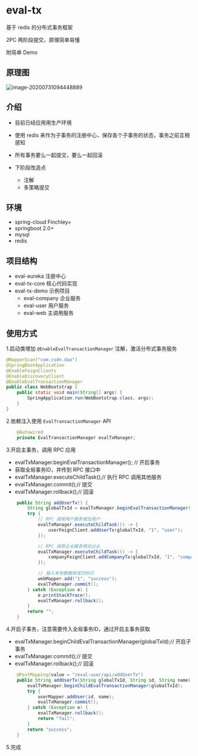 # eval-tx

基于 redis 的分布式事务框架

2PC 两阶段提交，原理简单易懂

附简单 Demo

## 原理图

![image-20200731094448889](https://github.com/huajiexiewenfeng/eval-tx/blob/master/images/image-20200731094448889.png)

## 介绍

* 目前已经应用用生产环境

* 使用 redis 来作为子事务的注册中心，保存各个子事务的状态，事务之前互相感知
* 所有事务要么一起提交，要么一起回滚
* 下阶段改造点
  * 注解
  * 多策略提交

## 环境

* spring-cloud Finchley+
* springboot 2.0+
* mysql
* redis

## 项目结构

* eval-eureka 注册中心
* eval-tx-core 核心代码实现
* eval-tx-demo 示例项目
  * eval-company 企业服务
  * eval-user 用户服务
  * eval-web 主调用服务

## 使用方式

1.启动类增加 `@EnableEvalTransactionManager` 注解，激活分布式事务服务

```java
@MapperScan("com.csdn.dao")
@SpringBootApplication
@EnableFeignClients
@EnableDiscoveryClient
@EnableEvalTransactionManager
public class WebBootstrap {
    public static void main(String[] args) {
        SpringApplication.run(WebBootstrap.class, args);
    }
}
```

2.依赖注入使用 `EvalTransactionManager` API

```java
    @Autowired
    private EvalTransactionManager evalTxManager;
```

3.开启主事务，调用 RPC 应用

* evalTxManager.beginEvalTransactionManager(); // 开启事务
* 获取全局事务ID，并传到 RPC 接口中
* evalTxManager.executeChildTask();// 执行 RPC 调用其他服务
* evalTxManager.commit();// 提交
* evalTxManager.rollback();// 回滚

```java
    public String addUserTx() {
        String globalTxId = evalTxManager.beginEvalTransactionManager();
        try {
            // RPC 调用用户服务增加用户
            evalTxManager.executeChildTask(() -> {
                userFeignClient.addUserTx(globalTxId, "1", "user");
            });

            // RPC 调用企业服务增加企业
            evalTxManager.executeChildTask(() -> {
                companyFeignClient.addCompanyTx(globalTxId, "1", "company");
            });

            // 插入本地数据库成功标识
            webMapper.add("1", "success");
            evalTxManager.commit();
        } catch (Exception e) {
            e.printStackTrace();
            evalTxManager.rollback();
        }
        return "";
    }
```

4.开启子事务，注意需要传入全局事务ID，通过开启主事务获取

* evalTxManager.beginChildEvalTransactionManager(globalTxId);// 开启子事务
* evalTxManager.commit();// 提交
* evalTxManager.rollback();// 回滚

```java
    @PostMapping(value = "/eval-user/api/addUserTx")
    public String addUserTx(String globalTxId, String id, String name) {
        evalTxManager.beginChildEvalTransactionManager(globalTxId);
        try {
            userMapper.addUser(id, name);
            evalTxManager.commit();
        } catch (Exception e) {
            evalTxManager.rollback();
            return "fail";
        }
        return "success";
    }
```

5.完成
